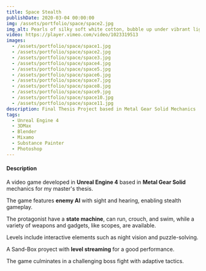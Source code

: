 ```yaml
---
title: Space Stealth
publishDate: 2020-03-04 00:00:00
img: /assets/portfolio/space/space2.jpg
img_alt: Pearls of silky soft white cotton, bubble up under vibrant lighting
video: https://player.vimeo.com/video/1023319513
images:
  - /assets/portfolio/space/space1.jpg
  - /assets/portfolio/space/space2.jpg
  - /assets/portfolio/space/space3.jpg
  - /assets/portfolio/space/space4.jpg
  - /assets/portfolio/space/space5.jpg
  - /assets/portfolio/space/space6.jpg
  - /assets/portfolio/space/space7.jpg
  - /assets/portfolio/space/space8.jpg
  - /assets/portfolio/space/space9.jpg
  - /assets/portfolio/space/space10.jpg
  - /assets/portfolio/space/space11.jpg
description: Final Thesis Project based in Metal Gear Solid Mechanics
tags:
  - Unreal Engine 4
  - 3DMax
  - Blender
  - Mixamo
  - Substance Painter
  - Photoshop
---
```


#### Description

A video game developed in **Unreal Engine 4** based in **Metal Gear Solid** mechanics for my master's thesis. 

The game features **enemy AI** with sight and hearing, enabling stealth gameplay. 

The protagonist have a **state machine**, can run, crouch, and swim, while a variety of weapons and gadgets, like scopes, are available.

Levels include interactive elements such as night vision and puzzle-solving. 

A Sand-Box proyect with **level streaming** for a good performance.

The game culminates in a challenging boss fight with adaptive tactics.
